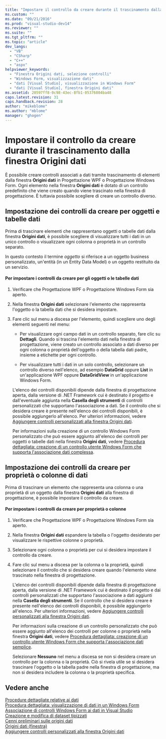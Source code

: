 ```yaml
---
title: "Impostare il controllo da creare durante il trascinamento dalla finestra Origini dati | Microsoft Docs"
ms.custom: ""
ms.date: "09/21/2016"
ms.prod: "visual-studio-dev14"
ms.reviewer: ""
ms.suite: ""
ms.tgt_pltfrm: ""
ms.topic: "article"
dev_langs: 
  - "VB"
  - "CSharp"
  - "C++"
  - "aspx"
helpviewer_keywords: 
  - "Finestra Origini dati, selezione controlli"
  - "Windows Form, visualizzazione dati"
  - "dati [Visual Studio], visualizzazione in Windows Form"
  - "dati [Visual Studio], finestra Origini dati"
ms.assetid: 20597ff8-0c98-43ec-8fb1-05376804ba48
caps.latest.revision: 31
caps.handback.revision: 28
author: "mikeblome"
ms.author: "mblome"
manager: "ghogen"
---
```

# Impostare il controllo da creare durante il trascinamento dalla finestra Origini dati
È possibile creare controlli associati a dati tramite trascinamento di elementi dalla finestra **Origini dati** in Progettazione WPF o Progettazione Windows Form.  Ogni elemento nella finestra **Origini dati** è dotato di un controllo predefinito che viene creato quando viene trascinato nella finestra di progettazione.  È tuttavia possibile scegliere di creare un controllo diverso.  
  
## Impostazione dei controlli da creare per oggetti e tabelle dati  
 Prima di trascinare elementi che rappresentano oggetti o tabelle dati dalla finestra **Origini dati**, è possibile scegliere di visualizzare tutti i dati in un unico controllo o visualizzare ogni colonna o proprietà in un controllo separato.  
  
 In questo contesto il termine *oggetto* si riferisce a un oggetto business personalizzato, un'entità \(in un Entity Data Model\) o un oggetto restituito da un servizio.  
  
#### Per impostare i controlli da creare per gli oggetti o le tabelle dati  
  
1.  Verificare che Progettazione WPF o Progettazione Windows Form sia aperto.  
  
2.  Nella finestra **Origini dati** selezionare l'elemento che rappresenta l'oggetto o la tabella dati che si desidera impostare.  
  
3.  Fare clic sul menu a discesa per l'elemento, quindi scegliere uno degli elementi seguenti nel menu:  
  
    -   Per visualizzare ogni campo dati in un controllo separato, fare clic su **Dettagli**.  Quando si trascina l'elemento dati nella finestra di progettazione, viene creato un controllo associato a dati diverso per ogni colonna o proprietà dell'oggetto o della tabella dati padre, insieme a etichette per ogni controllo.  
  
    -   Per visualizzare tutti i dati in un solo controllo, selezionare un controllo diverso nell'elenco, ad esempio **DataGrid** oppure **List** in un'applicazione WPF oppure **DataGridView** in un'applicazione Windows Form.  
  
     L'elenco dei controlli disponibili dipende dalla finestra di progettazione aperta, dalla versione di .NET Framework cui è destinato il progetto e dall'eventuale aggiunta nella **Casella degli strumenti** di controlli personalizzati che supportano l'associazione a dati.  Se il controllo che si desidera creare è presente nell'elenco dei controlli disponibili, è possibile aggiungerlo all'elenco.  Per ulteriori informazioni, vedere [Aggiungere controlli personalizzati alla finestra Origini dati](../data-tools/add-custom-controls-to-the-data-sources-window.md).  
  
     Per informazioni sulla creazione di un controllo Windows Form personalizzato che può essere aggiunto all'elenco dei controlli per oggetti o tabelle dati nella finestra **Origini dati**, vedere [Procedura dettagliata: creazione di un controllo utente Windows Form che supporta l'associazione dati complessa](../data-tools/create-a-windows-forms-user-control-that-supports-complex-data-binding.md).  
  
## Impostazione dei controlli da creare per proprietà o colonne di dati  
 Prima di trascinare un elemento che rappresenta una colonna o una proprietà di un oggetto dalla finestra **Origini dati** alla finestra di progettazione, è possibile impostare il controllo da creare.  
  
#### Per impostare i controlli da creare per proprietà o colonne  
  
1.  Verificare che Progettazione WPF o Progettazione Windows Form sia aperto.  
  
2.  Nella finestra **Origini dati** espandere la tabella o l'oggetto desiderato per visualizzare le rispettive colonne o proprietà.  
  
3.  Selezionare ogni colonna o proprietà per cui si desidera impostare il controllo da creare.  
  
4.  Fare clic sul menu a discesa per la colonna o la proprietà, quindi selezionare il controllo che si desidera creare quando l'elemento viene trascinato nella finestra di progettazione.  
  
     L'elenco dei controlli disponibili dipende dalla finestra di progettazione aperta, dalla versione di .NET Framework cui è destinato il progetto e dai controlli personalizzati che supportano l'associazione a dati aggiunti nella **Casella degli strumenti**.  Se il controllo che si desidera creare è presente nell'elenco dei controlli disponibili, è possibile aggiungerlo all'elenco.  Per ulteriori informazioni, vedere [Aggiungere controlli personalizzati alla finestra Origini dati](../data-tools/add-custom-controls-to-the-data-sources-window.md).  
  
     Per informazioni sulla creazione di un controllo personalizzato che può essere aggiunto all'elenco dei controlli per colonne o proprietà nella finestra **Origini dati**, vedere [Procedura dettagliata: creazione di un controllo utente Windows Form che supporta l'associazione dati semplice](../data-tools/create-a-windows-forms-user-control-that-supports-simple-data-binding.md).  
  
     Selezionare **Nessuno** nel menu a discesa se non si desidera creare un controllo per la colonna o la proprietà.  Ciò si rivela utile se si desidera trascinare l'oggetto o la tabella padre nella finestra di progettazione, ma non si desidera includere la colonna o la proprietà specifica.  
  
## Vedere anche  
 [Procedure dettagliate relative ai dati](../Topic/Data%20Walkthroughs.md)   
 [Procedura dettagliata: visualizzazione di dati in un Windows Form](../data-tools/walkthrough-displaying-data-on-a-windows-form.md)   
 [Associazione di controlli Windows Form ai dati in Visual Studio](../data-tools/bind-windows-forms-controls-to-data-in-visual-studio.md)   
 [Creazione e modifica di dataset tipizzati](../data-tools/creating-and-editing-typed-datasets.md)   
 [Cenni preliminari sulle origini dati](../data-tools/add-new-data-sources.md)   
 [Origini dati \(finestra\)](../Topic/Data%20Sources%20Window.md)   
 [Aggiungere controlli personalizzati alla finestra Origini dati](../data-tools/add-custom-controls-to-the-data-sources-window.md)